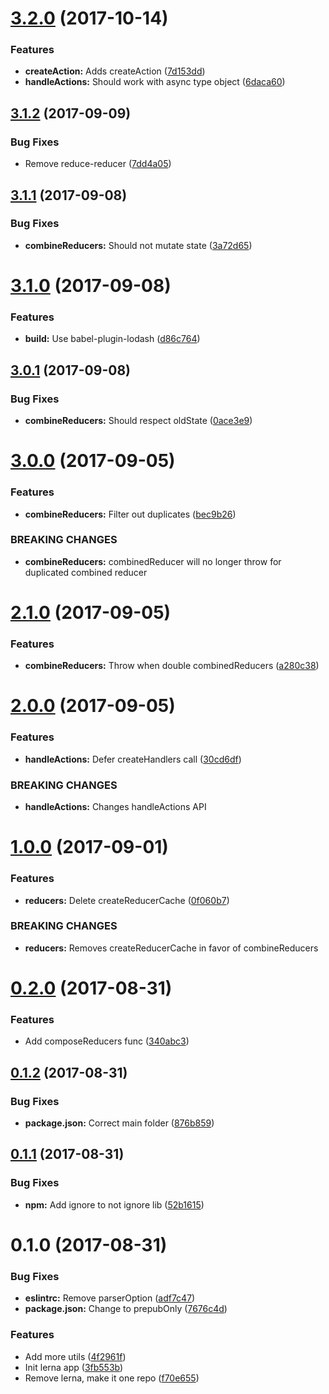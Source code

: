 <a name="3.2.0"></a>
# [3.2.0](https://github.com/BerkeleyTrue/berkeleys-redux-utils/compare/v3.1.2...v3.2.0) (2017-10-14)


### Features

* **createAction:** Adds createAction ([7d153dd](https://github.com/BerkeleyTrue/berkeleys-redux-utils/commit/7d153dd))
* **handleActions:** Should work with async type object ([6daca60](https://github.com/BerkeleyTrue/berkeleys-redux-utils/commit/6daca60))



<a name="3.1.2"></a>
## [3.1.2](https://github.com/BerkeleyTrue/berkeleys-redux-utils/compare/v3.1.1...v3.1.2) (2017-09-09)


### Bug Fixes

* Remove reduce-reducer ([7dd4a05](https://github.com/BerkeleyTrue/berkeleys-redux-utils/commit/7dd4a05))



<a name="3.1.1"></a>
## [3.1.1](https://github.com/BerkeleyTrue/berkeleys-redux-utils/compare/v3.1.0...v3.1.1) (2017-09-08)


### Bug Fixes

* **combineReducers:** Should not mutate state ([3a72d65](https://github.com/BerkeleyTrue/berkeleys-redux-utils/commit/3a72d65))



<a name="3.1.0"></a>
# [3.1.0](https://github.com/BerkeleyTrue/berkeleys-redux-utils/compare/v3.0.1...v3.1.0) (2017-09-08)


### Features

* **build:** Use babel-plugin-lodash ([d86c764](https://github.com/BerkeleyTrue/berkeleys-redux-utils/commit/d86c764))



<a name="3.0.1"></a>
## [3.0.1](https://github.com/BerkeleyTrue/berkeleys-redux-utils/compare/v3.0.0...v3.0.1) (2017-09-08)


### Bug Fixes

* **combineReducers:** Should respect oldState ([0ace3e9](https://github.com/BerkeleyTrue/berkeleys-redux-utils/commit/0ace3e9))



<a name="3.0.0"></a>
# [3.0.0](https://github.com/BerkeleyTrue/berkeleys-redux-utils/compare/v2.1.0...v3.0.0) (2017-09-05)


### Features

* **combineReducers:** Filter out duplicates ([bec9b26](https://github.com/BerkeleyTrue/berkeleys-redux-utils/commit/bec9b26))


### BREAKING CHANGES

* **combineReducers:** combinedReducer will no longer throw for duplicated
combined reducer



<a name="2.1.0"></a>
# [2.1.0](https://github.com/BerkeleyTrue/berkeleys-redux-utils/compare/v2.0.0...v2.1.0) (2017-09-05)


### Features

* **combineReducers:** Throw when double combinedReducers ([a280c38](https://github.com/BerkeleyTrue/berkeleys-redux-utils/commit/a280c38))



<a name="2.0.0"></a>
# [2.0.0](https://github.com/BerkeleyTrue/berkeleys-redux-utils/compare/v1.0.0...v2.0.0) (2017-09-05)


### Features

* **handleActions:** Defer createHandlers call ([30cd6df](https://github.com/BerkeleyTrue/berkeleys-redux-utils/commit/30cd6df))


### BREAKING CHANGES

* **handleActions:** Changes handleActions API



<a name="1.0.0"></a>
# [1.0.0](https://github.com/BerkeleyTrue/berkeleys-redux-utils/compare/v0.2.0...v1.0.0) (2017-09-01)


### Features

* **reducers:** Delete createReducerCache ([0f060b7](https://github.com/BerkeleyTrue/berkeleys-redux-utils/commit/0f060b7))


### BREAKING CHANGES

* **reducers:** Removes createReducerCache in favor of combineReducers



<a name="0.2.0"></a>
# [0.2.0](https://github.com/BerkeleyTrue/berkeleys-redux-utils/compare/v0.1.2...v0.2.0) (2017-08-31)


### Features

* Add composeReducers func ([340abc3](https://github.com/BerkeleyTrue/berkeleys-redux-utils/commit/340abc3))



<a name="0.1.2"></a>
## [0.1.2](https://github.com/BerkeleyTrue/berkeleys-redux-utils/compare/v0.1.1...v0.1.2) (2017-08-31)


### Bug Fixes

* **package.json:** Correct main folder ([876b859](https://github.com/BerkeleyTrue/berkeleys-redux-utils/commit/876b859))



<a name="0.1.1"></a>
## [0.1.1](https://github.com/BerkeleyTrue/berkeleys-redux-utils/compare/v0.1.0...v0.1.1) (2017-08-31)


### Bug Fixes

* **npm:** Add ignore to not ignore lib ([52b1615](https://github.com/BerkeleyTrue/berkeleys-redux-utils/commit/52b1615))



<a name="0.1.0"></a>
# 0.1.0 (2017-08-31)


### Bug Fixes

* **eslintrc:** Remove parserOption ([adf7c47](https://github.com/BerkeleyTrue/berkeleys-redux-utils/commit/adf7c47))
* **package.json:** Change to prepubOnly ([7676c4d](https://github.com/BerkeleyTrue/berkeleys-redux-utils/commit/7676c4d))


### Features

* Add more utils ([4f2961f](https://github.com/BerkeleyTrue/berkeleys-redux-utils/commit/4f2961f))
* Init lerna app ([3fb553b](https://github.com/BerkeleyTrue/berkeleys-redux-utils/commit/3fb553b))
* Remove lerna, make it one repo ([f70e655](https://github.com/BerkeleyTrue/berkeleys-redux-utils/commit/f70e655))



